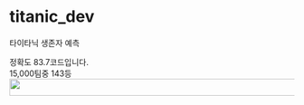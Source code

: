 # titanic_dev
타이타닉 생존자 예측
<div>정확도 83.7코드입니다.</div>
<div> 15,000팀중 143등</div>
<img width="1000px" height="30px" src="https://github.com/jeonchan05/titanic_dev/assets/69103687/446eb2ad-021b-4da6-9878-ce3d50f997de">

